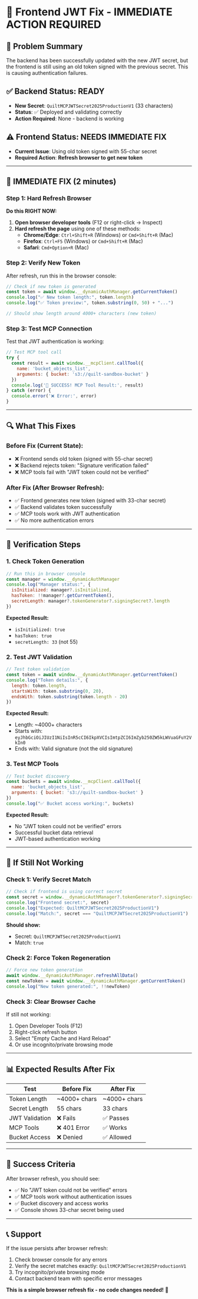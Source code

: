# 🚀 Frontend JWT Fix - IMMEDIATE ACTION REQUIRED

## 🎯 Problem Summary
The backend has been successfully updated with the new JWT secret, but the frontend is still using an old token signed with the previous secret. This is causing authentication failures.

## ✅ Backend Status: READY
- **New Secret**: `QuiltMCPJWTSecret2025ProductionV1` (33 characters)
- **Status**: ✅ Deployed and validating correctly
- **Action Required**: None - backend is working

## ⚠️ Frontend Status: NEEDS IMMEDIATE FIX
- **Current Issue**: Using old token signed with 55-char secret
- **Required Action**: **Refresh browser to get new token**

---

## 🔧 IMMEDIATE FIX (2 minutes)

### Step 1: Hard Refresh Browser
**Do this RIGHT NOW:**

1. **Open browser developer tools** (F12 or right-click → Inspect)
2. **Hard refresh the page** using one of these methods:
   - **Chrome/Edge**: `Ctrl+Shift+R` (Windows) or `Cmd+Shift+R` (Mac)
   - **Firefox**: `Ctrl+F5` (Windows) or `Cmd+Shift+R` (Mac)
   - **Safari**: `Cmd+Option+R` (Mac)

### Step 2: Verify New Token
After refresh, run this in the browser console:

```javascript
// Check if new token is generated
const token = await window.__dynamicAuthManager.getCurrentToken()
console.log("✅ New token length:", token.length)
console.log("✅ Token preview:", token.substring(0, 50) + "...")

// Should show length around 4000+ characters (new token)
```

### Step 3: Test MCP Connection
Test that JWT authentication is working:

```javascript
// Test MCP tool call
try {
  const result = await window.__mcpClient.callTool({
    name: 'bucket_objects_list',
    arguments: { bucket: 's3://quilt-sandbox-bucket' }
  })
  console.log('🎉 SUCCESS! MCP Tool Result:', result)
} catch (error) {
  console.error('❌ Error:', error)
}
```

---

## 🔍 What This Fixes

### Before Fix (Current State):
- ❌ Frontend sends old token (signed with 55-char secret)
- ❌ Backend rejects token: "Signature verification failed"
- ❌ MCP tools fail with "JWT token could not be verified"

### After Fix (After Browser Refresh):
- ✅ Frontend generates new token (signed with 33-char secret)
- ✅ Backend validates token successfully
- ✅ MCP tools work with JWT authentication
- ✅ No more authentication errors

---

## 🧪 Verification Steps

### 1. Check Token Generation
```javascript
// Run this in browser console
const manager = window.__dynamicAuthManager
console.log("Manager status:", {
  isInitialized: manager?.isInitialized,
  hasToken: !!manager?.getCurrentToken(),
  secretLength: manager?.tokenGenerator?.signingSecret?.length
})
```

**Expected Result:**
- `isInitialized: true`
- `hasToken: true` 
- `secretLength: 33` (not 55)

### 2. Test JWT Validation
```javascript
// Test token validation
const token = await window.__dynamicAuthManager.getCurrentToken()
console.log("Token details:", {
  length: token.length,
  startsWith: token.substring(0, 20),
  endsWith: token.substring(token.length - 20)
})
```

**Expected Result:**
- Length: ~4000+ characters
- Starts with: `eyJhbGciOiJIUzI1NiIsInR5cCI6IkpXVCIsImtpZCI6ImZyb250ZW5kLWVuaGFuY2VkIn0`
- Ends with: Valid signature (not the old signature)

### 3. Test MCP Tools
```javascript
// Test bucket discovery
const buckets = await window.__mcpClient.callTool({
  name: 'bucket_objects_list',
  arguments: { bucket: 's3://quilt-sandbox-bucket' }
})
console.log("✅ Bucket access working:", buckets)
```

**Expected Result:**
- No "JWT token could not be verified" errors
- Successful bucket data retrieval
- JWT-based authentication working

---

## 🚨 If Still Not Working

### Check 1: Verify Secret Match
```javascript
// Check if frontend is using correct secret
const secret = window.__dynamicAuthManager?.tokenGenerator?.signingSecret
console.log("Frontend secret:", secret)
console.log("Expected: QuiltMCPJWTSecret2025ProductionV1")
console.log("Match:", secret === "QuiltMCPJWTSecret2025ProductionV1")
```

**Should show:**
- Secret: `QuiltMCPJWTSecret2025ProductionV1`
- Match: `true`

### Check 2: Force Token Regeneration
```javascript
// Force new token generation
await window.__dynamicAuthManager.refreshAllData()
const newToken = await window.__dynamicAuthManager.getCurrentToken()
console.log("New token generated:", !!newToken)
```

### Check 3: Clear Browser Cache
If still not working:
1. Open Developer Tools (F12)
2. Right-click refresh button
3. Select "Empty Cache and Hard Reload"
4. Or use incognito/private browsing mode

---

## 📊 Expected Results After Fix

| Test | Before Fix | After Fix |
|------|------------|-----------|
| Token Length | ~4000+ chars | ~4000+ chars |
| Secret Length | 55 chars | 33 chars |
| JWT Validation | ❌ Fails | ✅ Passes |
| MCP Tools | ❌ 401 Error | ✅ Works |
| Bucket Access | ❌ Denied | ✅ Allowed |

---

## 🎯 Success Criteria

After browser refresh, you should see:
- ✅ No "JWT token could not be verified" errors
- ✅ MCP tools work without authentication issues
- ✅ Bucket discovery and access works
- ✅ Console shows 33-char secret being used

---

## 📞 Support

If the issue persists after browser refresh:
1. Check browser console for any errors
2. Verify the secret matches exactly: `QuiltMCPJWTSecret2025ProductionV1`
3. Try incognito/private browsing mode
4. Contact backend team with specific error messages

**This is a simple browser refresh fix - no code changes needed!** 🚀













